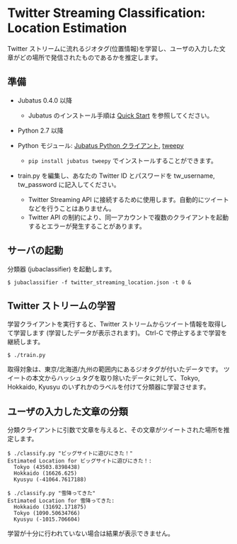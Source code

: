 Twitter Streaming Classification: Location Estimation
=====================================================

Twitter ストリームに流れるジオタグ(位置情報)を学習し、ユーザの入力した文章がどの場所で発信されたものであるかを推定します。

準備
----

* Jubatus 0.4.0 以降
  - Jubatus のインストール手順は [Quick Start](http://jubat.us/ja/quickstart.html) を参照してください。
* Python 2.7 以降
* Python モジュール: [Jubatus Python クライアント](http://jubat.us/ja/quickstart.html), [tweepy](https://github.com/tweepy/tweepy)
  - `pip install jubatus tweepy` でインストールすることができます。

* train.py を編集し、あなたの Twitter ID とパスワードを tw\_username, tw\_password に記入してください。
  - Twitter Streaming API に接続するために使用します。自動的にツイートなどを行うことはありません。
  - Twitter API の制約により、同一アカウントで複数のクライアントを起動するとエラーが発生することがあります。

サーバの起動
------------

分類器 (jubaclassifier) を起動します。

```
$ jubaclassifier -f twitter_streaming_location.json -t 0 &
```

Twitter ストリームの学習
------------------------

学習クライアントを実行すると、Twitter ストリームからツイート情報を取得して学習します (学習したデータが表示されます)。
Ctrl-C で停止するまで学習を継続します。

```
$ ./train.py
```

取得対象は、東京/北海道/九州の範囲内にあるジオタグが付いたデータです。
ツイートの本文からハッシュタグを取り除いたデータに対して、Tokyo, Hokkaido, Kyusyu のいずれかのラベルを付けて分類器に学習させます。

ユーザの入力した文章の分類
--------------------------

分類クライアントに引数で文章を与えると、その文章がツイートされた場所を推定します。

```
$ ./classify.py "ビッグサイトに遊びにきた！"
Estimated Location for ビッグサイトに遊びにきた！:
  Tokyo (43503.8398438)
  Hokkaido (16626.625)
  Kyusyu (-41064.7617188)

$ ./classify.py "雪降ってきた"
Estimated Location for 雪降ってきた:
  Hokkaido (31692.171875)
  Tokyo (1090.50634766)
  Kyusyu (-1015.706604)
```

学習が十分に行われていない場合は結果が表示できません。
